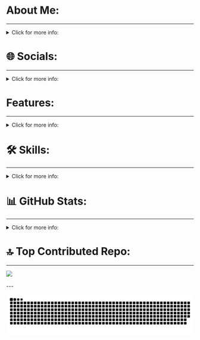 # About Me:
---
<details>
<summary>Click for more info:</summary>
<br>

Hi! I am Sef Adrian T. Milambiling<br><br>I am Knowledgeable and has experience:<br><br>• Working in MSP, and Network operations environment.<br><br>• Maintaining, configuring and provide support client's network infrastructure, tuning IP radio links for enhance and stable network connectivity while providing response, ensuring that SLAs are achieve.<br><br>• Working with other system administrators, network engineers, field engineers, telco partners, and business clients to fulfill network stability as part and role of the Network operations team.<br><br>• Configuring, maintained and troubleshoot Desktops, NAS, Windows and Linux Servers, VOIP, Routers, Switches, IP Radios, Virtual Machines, Next-Generation Firewalls, Network Nodes, VPNs, and SD-WAN.<br><br>⚡ Fun fact:<br>In my spare time, he continues to sharpen and develop his knowledge by learning through TryHackMe, Hackthebox, and other online platforms combined with his IT lab to gained more skills and be up to date to the latest technologies.

</details>

# 🌐 Socials:
---
<details>
<summary>Click for more info:</summary>
<br>
  
[![LinkedIn](https://img.shields.io/badge/LinkedIn-0077B5?style=for-the-badge&logo=linkedin&logoColor=white)](https://ph.linkedin.com/in/sef-adrian-milambiling)

</details>

# Features:
---
<details>
<summary>Click for more info:</summary>
<br>

[Congratulations to MFI Competitors for winning Gold and Silver Medals at TESDA PAMAMARISAN District Skills Competition](https://www.facebook.com/share/p/18XqvCF7VF/)

[Trailblazers Solutions Inc. | Sangfor CC & CG Security Overview](https://www.facebook.com/groups/399032405887242/permalink/445610951229387/)

[T2G Network Team Share Best Practices in #TechTuesday Team Huddle](https://www.t2g.net.ph/t2g-network-team-share-best-practices-in-techtuesday-team-huddle/)

[Happening Now: Day 1 of the 3-Day TP-Link Omada Certified Network Administrator Wireless Training!](https://web.facebook.com/share/p/1RUdeY4RJ3/)

[Happening Now: Day 2 of the 3-Day TP-Link Omada Certified Network Administrator Wireless Training!](https://web.facebook.com/share/p/1956BC2977/)

[Happening Now: Day 3 - The Final Day TP-Link Omada Certified Network Administrator Wireless Training is here!](https://web.facebook.com/share/p/1BEsfm875U/)

[Day 3 of the TP-Link Omada Certified Network Administrator](https://www.facebook.com/TPLinkOmada.PhilteqEnterpriseInc/posts/-%F0%9D%97%94%F0%9D%97%B9%F0%9D%97%B9-%F0%9D%98%84%F0%9D%97%BF%F0%9D%97%AE%F0%9D%97%BD%F0%9D%97%BD%F0%9D%97%B2%F0%9D%97%B1-%F0%9D%98%82%F0%9D%97%BD-weve-reached-the-finish-line-day-3-of-the-tp-link-omada-certifie/122165908952299520/)

[Inside Look at Our TP-Link Omada Certified Network Administrator Wireless Training!](https://www.facebook.com/reel/1273745310561616)

[Day 1 of Mimosa training @ Catering Trio: Events Venue, Ortigas Center, Pasig](https://www.linkedin.com/posts/sef-adrian-milambiling_day-1-of-mimosa-training-catering-trio-activity-7320289881904087040-46oD?utm_source=share&utm_medium=member_desktop&rcm=ACoAADR4CZEB5RBzlRj-M9eQ4Z2FgazG6p5_ExY)

[Day 2 of Mimosa training @ Catering Trio: Events Venue, Ortigas Center, Pasig](https://www.linkedin.com/posts/sef-adrian-milambiling_day-2-of-mimosa-training-catering-trio-activity-7320650863667019776-w3Af?utm_source=share&utm_medium=member_desktop&rcm=ACoAADR4CZEB5RBzlRj-M9eQ4Z2FgazG6p5_ExY)

[Meeting and learning from the Global Manager and Sales Engineer of Mimosa, Mr. Jeff Jones.](https://www.linkedin.com/posts/sef-adrian-milambiling_its-great-to-meet-and-learn-from-the-global-activity-7320431217420423168-tuJ2?utm_source=share&utm_medium=member_desktop&rcm=ACoAADR4CZEB5RBzlRj-M9eQ4Z2FgazG6p5_ExY)

</details>


# 🛠 Skills:
---
<details>
<summary> Click for more info:</summary>
<br>
  
[![Git](https://img.shields.io/badge/git-%23F05033.svg?style=for-the-badge&logo=git&logoColor=white)](https://git-scm.com/) ![GitHub](https://img.shields.io/badge/github-%23121011.svg?style=for-the-badge&logo=github&logoColor=white) ![Bash Script](https://img.shields.io/badge/bash_script-%23121011.svg?style=for-the-badge&logo=gnu-bash&logoColor=white) [![Docker](https://img.shields.io/badge/docker-%230db7ed.svg?style=for-the-badge&logo=docker&logoColor=white)](https://www.docker.com/) [![Azure](https://img.shields.io/badge/azure-%230072C6.svg?style=for-the-badge&logo=microsoftazure&logoColor=white)](https://azure.microsoft.com/en-us/) ![Windows Terminal](https://img.shields.io/badge/Windows%20Terminal-%234D4D4D.svg?style=for-the-badge&logo=windows-terminal&logoColor=white) [![Nginx](https://img.shields.io/badge/nginx-%23009639.svg?style=for-the-badge&logo=nginx&logoColor=white)](https://nginx.org/) [![Wireguard](https://img.shields.io/badge/wireguard-%2388171A.svg?style=for-the-badge&logo=wireguard&logoColor=white)](https://www.wireguard.com/) [![Ansible](https://img.shields.io/badge/ansible-%231A1918.svg?style=for-the-badge&logo=ansible&logoColor=white)](https://docs.ansible.com/) [![PowerShell](https://img.shields.io/badge/PowerShell-%235391FE.svg?style=for-the-badge&logo=powershell&logoColor=white)](https://learn.microsoft.com/en-us/powershell/) [![MikroTik](https://img.shields.io/badge/MikroTik-293239.svg?style=for-the-badge&logo=MikroTik&logoColor=white)](https://mikrotik.com/) ![Linux](https://img.shields.io/badge/Linux-FCC624.svg?style=for-the-badge&logo=Linux&logoColor=black) [![Wine](https://img.shields.io/badge/Wine-800000.svg?style=for-the-badge&logo=Wine&logoColor=white)](https://www.winehq.org/) [![Ubiquiti](https://img.shields.io/badge/Ubiquiti-0559C9.svg?style=for-the-badge&logo=Ubiquiti&logoColor=white)](https://ui.com/) [![Omada Cloud](https://img.shields.io/badge/Omada%20Cloud-10C1D0.svg?style=for-the-badge&logo=Omada-Cloud&logoColor=white)](https://www.tp-link.com/us/business-networking/omada-sdn-controller/omada-cloud-based-controller/) [![PFSense](https://img.shields.io/badge/pfSense-212121.svg?style=for-the-badge&logo=pfSense&logoColor=white)](https://www.pfsense.org/) [![OPNSense](https://img.shields.io/badge/OPNSense-D94F00.svg?style=for-the-badge&logo=OPNSense&logoColor=white)](https://opnsense.org/) [![Zoho](https://img.shields.io/badge/Zoho-E42527.svg?style=for-the-badge&logo=Zoho&logoColor=white)](https://www.zoho.com/) [![OpenWrt](https://img.shields.io/badge/OpenWrt-00B5E2.svg?style=for-the-badge&logo=OpenWrt&logoColor=white)](https://openwrt.org/) [![Proxmox](https://img.shields.io/badge/Proxmox-E57000.svg?style=for-the-badge&logo=Proxmox&logoColor=white)](https://www.proxmox.com/en/) [![VMware](https://img.shields.io/badge/VMware-607078.svg?style=for-the-badge&logo=VMware&logoColor=white)](https://www.vmware.com/) [![Wireshark](https://img.shields.io/badge/Wireshark-1679A7.svg?style=for-the-badge&logo=Wireshark&logoColor=white)](https://www.wireshark.org/) [![Python](https://img.shields.io/badge/python-3670A0?style=for-the-badge&logo=python&logoColor=ffdd54)](https://www.python.org/)

</details>

# 📊 GitHub Stats:
---
<details>
<summary> Click for more info:</summary>
<br>
  
![](https://github-readme-stats.vercel.app/api?username=AdrianM756&theme=radical&hide_border=true&include_all_commits=true&count_private=false)<br/>
![](https://github-readme-streak-stats.herokuapp.com/?user=AdrianM756&theme=radical&hide_border=true)<br/>
![](https://github-readme-stats.vercel.app/api/top-langs/?username=AdrianM756&theme=radical&hide_border=true&include_all_commits=true&count_private=false&layout=compact)

</details>

# 🔝 Top Contributed Repo:
---

![](https://github-contributor-stats.vercel.app/api?username=AdrianM756&limit=5&theme=radical&hide_border=true_all_yearly_contributions=true)

</details>
---

![snake gif](https://github.com/AdrianM756/AdrianM756/blob/output/github-snake-dark.svg)


<!-- Proudly created with GPRM ( https://gprm.itsvg.in ) -->
